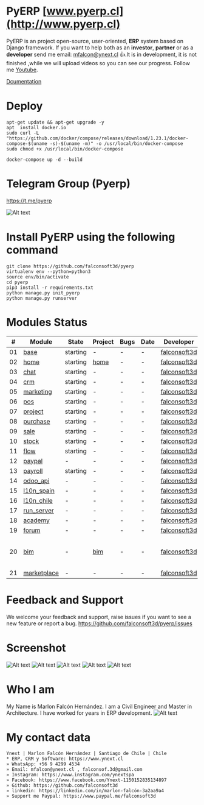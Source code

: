 # PyERP [www.pyerp.cl](http://www.pyerp.cl)
PyERP is an project open-source, user-oriented, **ERP** system based on Django framework. If you want to help both as an **investor**, **partner** or as a **developer** send me email: mfalcon@ynext.cl :+1:.It is in development, it is not finished ,while we will upload videos so you can see our progress. Follow me [Youtube](https://www.youtube.com/channel/UCM93kgnjXu393jgKjjSkUjQ).

[Dcumentation](https://falconsoft3d.github.io/pyerp/)

# Deploy
```
apt-get update && apt-get upgrade -y
apt  install docker.io
sudo curl -L "https://github.com/docker/compose/releases/download/1.23.1/docker-compose-$(uname -s)-$(uname -m)" -o /usr/local/bin/docker-compose
sudo chmod +x /usr/local/bin/docker-compose
```

```
docker-compose up -d --build
```

# Telegram Group (Pyerp)
https://t.me/pyerp

![Alt text](https://github.com/falconsoft3d/pyerp/blob/master/marketing/pyerp-m.png?raw=true "Ynext")

# Install PyERP using the following command
```
git clone https://github.com/falconsoft3d/pyerp
virtualenv env --python=python3
source env/bin/activate
cd pyerp
pip3 install -r requirements.txt
python manage.py init_pyerp
python manage.py runserver
```
   

# Modules Status
| #  | Module  | State | Project | Bugs | Date | Developer | Note |
| ------------- | ------------- | ------------- | ------------- | ------------- | ------------- | ------------- | ------------- |
| 01 | [base](https://github.com/falconsoft3d/pyerp/tree/master/apps/base) | starting | - | - | - | [falconsoft3d](https://github.com/falconsoft3d) | - |
| 02 | [home](https://github.com/falconsoft3d/pyerp/tree/master/apps/home) | starting | [home](https://github.com/falconsoft3d/pyerp/projects/3) | - | - | [falconsoft3d](https://github.com/falconsoft3d)| - |
| 03 | [chat](https://github.com/falconsoft3d/pyerp/tree/master/apps/chat)  | starting | - | - | - | [falconsoft3d](https://github.com/falconsoft3d) | - |
| 04 | [crm](https://github.com/falconsoft3d/pyerp/tree/master/apps/crm)  | starting | - | - | - | [falconsoft3d](https://github.com/falconsoft3d) | - |
| 05 | [marketing](https://github.com/falconsoft3d/pyerp/tree/master/apps/marketing)  | starting | - | - | - | [falconsoft3d](https://github.com/falconsoft3d) | - |
| 06 | [pos](https://github.com/falconsoft3d/pyerp/tree/master/apps/pos)  | starting | - | - | - | [falconsoft3d](https://github.com/falconsoft3d) | - |
| 07 | [project](https://github.com/falconsoft3d/pyerp/tree/master/apps/project)  | starting | - | - | - | [falconsoft3d](https://github.com/falconsoft3d) | - |
| 08 | [purchase](https://github.com/falconsoft3d/pyerp/tree/master/apps/purchase) | starting | - | - | - | [falconsoft3d](https://github.com/falconsoft3d) | - |
| 09 | [sale](https://github.com/falconsoft3d/pyerp/tree/master/apps/sale)  | starting | - | - | - | [falconsoft3d](https://github.com/falconsoft3d) | - |
| 10 | [stock](https://github.com/falconsoft3d/pyerp/tree/master/apps/stock) | starting | - | - | - | [falconsoft3d](https://github.com/falconsoft3d) | - |
| 11 | [flow](https://github.com/falconsoft3d/pyerp/tree/master/apps/flow) | starting | - | - | - | [falconsoft3d](https://github.com/falconsoft3d) | - |
| 12 | [paypal](https://github.com/falconsoft3d/pyerp/tree/master/apps/paypal) | - | - | - | - | [falconsoft3d](https://github.com/falconsoft3d) | - |
| 13 | [payroll](https://github.com/falconsoft3d/pyerp/tree/master/apps/payroll) | starting | - | - | - | [falconsoft3d](https://github.com/falconsoft3d) | - |
| 14 | [odoo_api](https://github.com/falconsoft3d/pyerp/tree/master/apps/odoo_api) | - | - | - | - | [falconsoft3d](https://github.com/falconsoft3d) | - |
| 15 | [l10n_spain](https://github.com/falconsoft3d/pyerp/tree/master/apps/l10n_spain) | - | - | - | - | [falconsoft3d](https://github.com/falconsoft3d) | - |
| 16 | [l10n_chile](https://github.com/falconsoft3d/pyerp/tree/master/apps/l10n_chile) | - | - | - | - | [falconsoft3d](https://github.com/falconsoft3d) | - |
| 17 | [run_server](https://github.com/falconsoft3d/pyerp/tree/master/apps/run_server) | - | - | - | - | [falconsoft3d](https://github.com/falconsoft3d) | - |
| 18 | [academy](https://github.com/falconsoft3d/pyerp/tree/master/apps/academy) | - | - | - | - | [falconsoft3d](https://github.com/falconsoft3d) | - |
| 19 | [forum](https://github.com/falconsoft3d/pyerp/tree/master/apps/forum) | - | - | - | - | [falconsoft3d](https://github.com/falconsoft3d) | - |
| 20 | [bim](https://github.com/falconsoft3d/pyerp/tree/master/apps/bim) | - | [bim](https://github.com/falconsoft3d/pyerp/projects/2) | - | - | [falconsoft3d](https://github.com/falconsoft3d) | Construction Project Management Software  |
| 21 | [marketplace](https://github.com/falconsoft3d/pyerp/tree/master/apps/marketplace) | - | - | - | - | [falconsoft3d](https://github.com/falconsoft3d) | - |


# Feedback and Support
We welcome your feedback and support, raise issues if you want to see a new feature or report a bug.
https://github.com/falconsoft3d/pyerp/issues


# Screenshot
![Alt text](https://github.com/falconsoft3d/pyerp/blob/master/marketing/screenshot_pyerp_1.png?raw=true "Ynext")
![Alt text](https://github.com/falconsoft3d/pyerp/blob/master/marketing/screenshot_pyerp_2.jpg?raw=true "Ynext")
![Alt text](https://github.com/falconsoft3d/pyerp/blob/master/marketing/screenshot_pyerp_3.png?raw=true "Ynext")
![Alt text](https://github.com/falconsoft3d/pyerp/blob/master/marketing/screenshot_pyerp_4.png?raw=true "Ynext")
![Alt text](https://github.com/falconsoft3d/pyerp/blob/master/marketing/screenshot_pyerp_5.png?raw=true "Ynext")

# Who I am
My Name is Marlon Falcón Hernández. I am a Civil Engineer and Master in Architecture. I have worked for years in ERP development.
![Alt text](https://github.com/falconsoft3d/pyerp/blob/master/marketing/marlon-falcon-youtube.png?raw=true "Marlon")

# My contact data
```
Ynext | Marlon Falcón Hernández | Santiago de Chile | Chile
* ERP, CRM y Software: https://www.ynext.cl
» WhatsApp: +56 9 4299 4534
» Email: mfalcon@ynext.cl , falconsof.3d@gmail.com
» Instagram: https://www.instagram.com/ynextspa
» Facebook: https://www.facebook.com/Ynext-1150152835134897
» Github: https://github.com/falconsoft3d
» linkedin: https://linkedin.com/in/marlon-falcón-3a2aa9a4
» Support me Paypal: https://www.paypal.me/falconsoft3d
```

